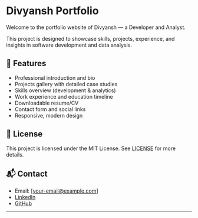 # Divyansh Portfolio

Welcome to the portfolio website of Divyansh — a Developer and Analyst.

This project is designed to showcase skills, projects, experience, and insights in software development and data analysis.

## 🚀 Features
- Professional introduction and bio
- Projects gallery with detailed case studies
- Skills overview (development & analytics)
- Work experience and education timeline
- Downloadable resume/CV
- Contact form and social links
- Responsive, modern design
## 📄 License

This project is licensed under the MIT License. See [LICENSE](LICENSE) for more details.

## 📬 Contact

- Email: [your-email@example.com]
- [LinkedIn](https://linkedin.com/in/divyansh)
- [GitHub](https://github.com/divyaanshforever)

---
